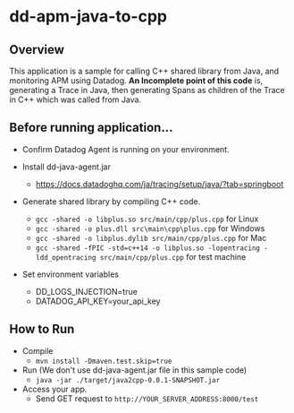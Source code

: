 # dd-apm-java-to-cpp

## Overview
This application is a sample for calling C++ shared library from Java, and monitoring APM using Datadog.
**An Incomplete point of this code** is, generating a Trace in Java, then generating Spans as children of the Trace in C++ which was called from Java.

## Before running application...

* Confirm Datadog Agent is running on your environment.

* Install dd-java-agent.jar
  * https://docs.datadoghq.com/ja/tracing/setup/java/?tab=springboot

* Generate shared library by compiling C++ code.
  * `gcc -shared -o libplus.so src/main/cpp/plus.cpp` for Linux
  * `gcc -shared -o plus.dll src\main\cpp\plus.cpp` for Windows
  * `gcc -shared -o libplus.dylib src/main/cpp/plus.cpp` for Mac
  * `gcc -shared -fPIC -std=c++14 -o libplus.so -lopentracing -ldd_opentracing src/main/cpp/plus.cpp` for test machine

* Set environment variables
  * DD_LOGS_INJECTION=true
  * DATADOG_API_KEY=your_api_key

## How to Run
  * Compile
    * `mvn install -Dmaven.test.skip=true`
  * Run (We don't use dd-java-agent.jar file in this sample code)
    * `java -jar ./target/java2cpp-0.0.1-SNAPSHOT.jar`
  * Access your app.
    * Send GET request to `http://YOUR_SERVER_ADDRESS:8000/test`
